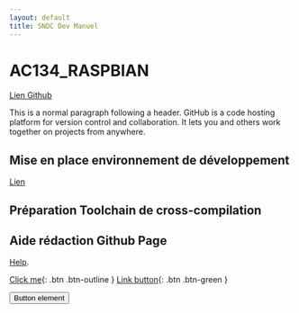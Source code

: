 ```yaml
---
layout: default
title: SNDC Dev Manuel
---
```


# AC134_RASPBIAN 
[Lien Github](https://github.com/SNDCECOCLIM/AC134_RASBIAN)

This is a normal paragraph following a header. GitHub is a code hosting platform for version control and collaboration. It lets you and others work together on projects from anywhere.

## Mise en place environnement de développement
[Lien](./ac134_raspbian.markdown)
## Préparation Toolchain de cross-compilation


## Aide rédaction Github Page 
[Help](./help.markdown).




[Click me](http://www.google.com){: .btn .btn-outline }
[Link button](http://example.com/){: .btn .btn-green }

<button type="button" name="button" class="btn">Button element</button>
